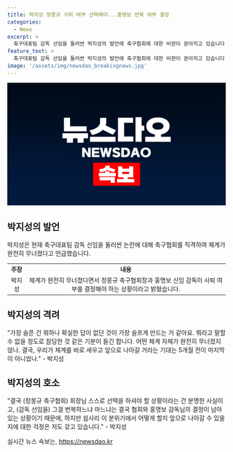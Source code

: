 ```yaml
---
title: 박지성 정몽규 사퇴 여부 선택해야...홍명보 번복 여부 결정
categories:
  - News
excerpt: >
  축구대표팀 감독 선임을 둘러싼 박지성의 발언에 축구협회에 대한 비판이 쏟아지고 있습니다. 박지성은 어떤 체계 자체가 완전히 무너졌지 않나며, 정몽규 축구협회장과 홍명보 신임 감독의 사퇴 여부를 결정해야 한다고 주장했습니다. 그는 나아갈 수 있는지에 대한 걱정을 토로하기도 했습니다. 현재 축구협회와 감독의 결정이 관건인 상황입니다. 이에 대한 공론화가 더 확산될 것으로 보입니다.
feature_text: >
  축구대표팀 감독 선임을 둘러싼 박지성의 발언에 축구협회에 대한 비판이 쏟아지고 있습니다. 박지성은 어떤 체계 자체가 완전히 무너졌지 않나며, 정몽규 축구협회장과 홍명보 신임 감독의 사퇴 여부를 결정해야 한다고 주장했습니다. 그는 나아갈 수 있는지에 대한 걱정을 토로하기도 했습니다. 현재 축구협회와 감독의 결정이 관건인 상황입니다. 이에 대한 공론화가 더 확산될 것으로 보입니다.
image: '/assets/img/newsdao_breakingnews.jpg'
---
```


<p><img src="/assets/img/newsdao_breakingnews.jpg" alt="bookingtag 속보" /></p>

<h2 data-ke-size="size26">박지성의 발언</h2>

<p data-ke-size="size16">박지성은 현재 축구대표팀 감독 선임을 둘러싼 논란에 대해 축구협회를 직격하여 체계가 완전히 무너졌다고 언급했습니다.</p>

<table>
  <tbody>
    <tr>
      <td style="text-align: center; height: 17px;"><b>주장</b></td>
      <td style="text-align: center; height: 17px;"><b>내용</b></td>
    </tr>
    <tr>
      <td style="text-align: center; height: 17px;">박지성</td>
      <td style="text-align: center; height: 17px;">체계가 완전히 무너졌다면서 정몽규 축구협회장과 홍명보 신임 감독이 사퇴 여부를 결정해야 하는 상황이라고 밝혔습니다.</td>
    </tr>
  </tbody>
</table>

<h2 data-ke-size="size26">박지성의 격려</h2>

<p data-ke-size="size16">"가장 슬픈 건 뭐하나 확실한 답이 없단 것이 가장 슬프게 만드는 거 같아요. 뭐라고 말할 수 없을 정도로 참담한 것 같은 기분이 들긴 합니다. 어떤 체계 자체가 완전히 무너졌지 않나. 결국, 우리가 체계를 바로 세우고 앞으로 나아갈 거라는 기대는 5개월 전이 마지막이 아니었나." - 박지성</p>

<h2 data-ke-size="size26">박지성의 호소</h2>

<p data-ke-size="size16">"결국 (정몽규 축구협회) 회장님 스스로 선택을 하셔야 할 상황이라는 건 분명한 사실이고, (감독 선임을) 그걸 번복하느냐 마느냐는 결국 협회와 홍명보 감독님의 결정이 남아있는 상황이기 때문에, 하지만 쉽사리 이 분위기에서 어떻게 할지 앞으로 나아갈 수 있을지에 대한 걱정은 저도 갖고 있습니다." - 박지성</p>
실시간 뉴스 속보는, <a href="https://newsdao.kr" rel="dofollow">https://newsdao.kr</a>


